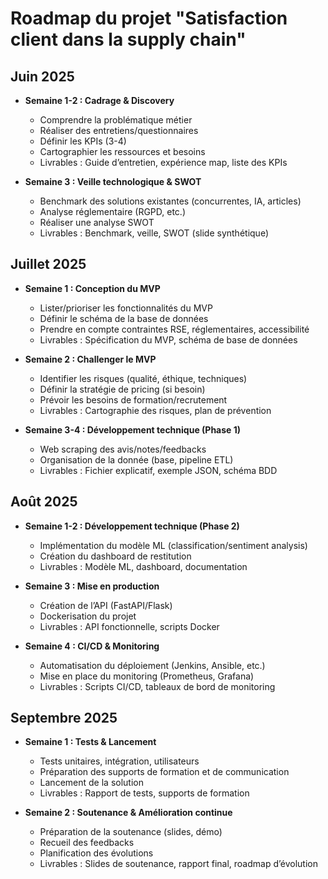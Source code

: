 # Roadmap du projet "Satisfaction client dans la supply chain"

## Juin 2025
- **Semaine 1-2 : Cadrage & Discovery**
  - Comprendre la problématique métier
  - Réaliser des entretiens/questionnaires
  - Définir les KPIs (3-4)
  - Cartographier les ressources et besoins
  - Livrables : Guide d’entretien, expérience map, liste des KPIs

- **Semaine 3 : Veille technologique & SWOT**
  - Benchmark des solutions existantes (concurrentes, IA, articles)
  - Analyse réglementaire (RGPD, etc.)
  - Réaliser une analyse SWOT
  - Livrables : Benchmark, veille, SWOT (slide synthétique)

## Juillet 2025
- **Semaine 1 : Conception du MVP**
  - Lister/prioriser les fonctionnalités du MVP
  - Définir le schéma de la base de données
  - Prendre en compte contraintes RSE, réglementaires, accessibilité
  - Livrables : Spécification du MVP, schéma de base de données

- **Semaine 2 : Challenger le MVP**
  - Identifier les risques (qualité, éthique, techniques)
  - Définir la stratégie de pricing (si besoin)
  - Prévoir les besoins de formation/recrutement
  - Livrables : Cartographie des risques, plan de prévention

- **Semaine 3-4 : Développement technique (Phase 1)**
  - Web scraping des avis/notes/feedbacks
  - Organisation de la donnée (base, pipeline ETL)
  - Livrables : Fichier explicatif, exemple JSON, schéma BDD

## Août 2025
- **Semaine 1-2 : Développement technique (Phase 2)**
  - Implémentation du modèle ML (classification/sentiment analysis)
  - Création du dashboard de restitution
  - Livrables : Modèle ML, dashboard, documentation

- **Semaine 3 : Mise en production**
  - Création de l’API (FastAPI/Flask)
  - Dockerisation du projet
  - Livrables : API fonctionnelle, scripts Docker

- **Semaine 4 : CI/CD & Monitoring**
  - Automatisation du déploiement (Jenkins, Ansible, etc.)
  - Mise en place du monitoring (Prometheus, Grafana)
  - Livrables : Scripts CI/CD, tableaux de bord de monitoring

## Septembre 2025
- **Semaine 1 : Tests & Lancement**
  - Tests unitaires, intégration, utilisateurs
  - Préparation des supports de formation et de communication
  - Lancement de la solution
  - Livrables : Rapport de tests, supports de formation

- **Semaine 2 : Soutenance & Amélioration continue**
  - Préparation de la soutenance (slides, démo)
  - Recueil des feedbacks
  - Planification des évolutions
  - Livrables : Slides de soutenance, rapport final, roadmap d’évolution
